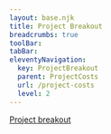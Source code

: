 ```yaml
---
layout: base.njk
title: Project Breakout
breadcrumbs: true
toolBar:
tabBar:
eleventyNavigation:
  key: ProjectBreakout
  parent: ProjectCosts
  url: /project-costs
  level: 2
---
```


<div class="d-grid gap-4">
  <div class="custom-placeholder">
    <a class="ItalicH5" href="{{ 'breakout' | url }}">Project breakout</a>
  </div>
  <div class="d-flex gap-4 justify-content-between">
    <div class="custom-placeholder w-50"></div>
    <div class="custom-placeholder w-50"></div>
  </div>
</div>
